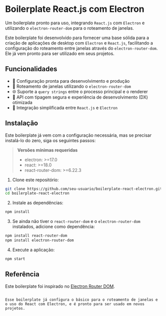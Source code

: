 # Boilerplate React.js com Electron  
Um boilerplate pronto para uso, integrando `React.js` com `Electron` e utilizando o `electron-router-dom` para o roteamento de janelas.

Este boilerplate foi desenvolvido para fornecer uma base sólida para a criação de aplicações de desktop com `Electron` e `React.js`, facilitando a configuração do roteamento entre janelas através do `electron-router-dom`. Ele já vem pronto para ser utilizado em seus projetos.

## Funcionalidades

- 🚀 Configuração pronta para desenvolvimento e produção  
- 📱 Roteamento de janelas utilizando o `electron-router-dom`  
- 🌐 Suporte a `query strings` entre o processo principal e o renderer  
- 🧬 API com tipagem segura e experiência de desenvolvimento (DX) otimizada  
- 🔧 Integração simplificada entre `React.js` e `Electron`

## Instalação

Este boilerplate já vem com a configuração necessária, mas se precisar instalá-lo do zero, siga os seguintes passos:

> **Versões mínimas requeridas**  
>  
> - electron: >=17.0  
> - react: >=18.0  
> - react-router-dom: >=6.22.3  

1. Clone este repositório:

```bash
git clone https://github.com/seu-usuario/boilerplate-react-electron.git
cd boilerplate-react-electron
```

2. Instale as dependências:

```bash
npm install
```

3. Se ainda não tiver o `react-router-dom` e o `electron-router-dom` instalados, adicione como dependência:

```bash
npm install react-router-dom
npm install electron-router-dom
```

4. Execute a aplicação:

```bash
npm start
```

## Referência

Este boilerplate foi inspirado no [Electron Router DOM](https://github.com/daltonmenezes/electron-router-dom).
``` 

Esse boilerplate já configura o básico para o roteamento de janelas e o uso do React com Electron, e é pronto para ser usado em novos projetos.
